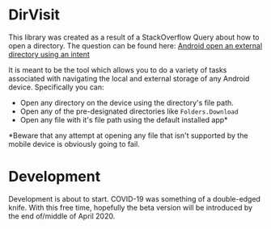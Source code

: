 # DirVisit
This library was created as a result of a StackOverflow Query about how to open a directory. The question can be found here: [Android open an external directory using an intent](https://stackoverflow.com/questions/57670811/android-open-an-external-directory-using-an-intent/57670970#57670970)

It is meant to be the tool which allows you to do a variety of tasks associated with navigating the local and external storage of any Android device. Specifically you can:
- Open any directory on the device using the directory's file path.
- Open any of the pre-designated directories like `Folders.Download`
- Open any file with it's file path using the default installed app*

*Beware that any attempt at opening any file that isn't supported by the mobile device is obviously going to fail.

# Development
Development is about to start. COVID-19 was something of a double-edged knife. With this free time, hopefully the beta version will be introduced by the end of/middle of April 2020.
